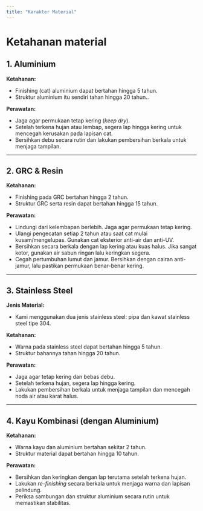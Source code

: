 ```yaml
---
title: "Karakter Material"
---
```



# Ketahanan material

## 1. Aluminium

**Ketahanan:**
- Finishing (cat) aluminium dapat bertahan hingga 5 tahun.
- Struktur aluminium itu sendiri tahan hingga 20 tahun..

**Perawatan:**
- Jaga agar permukaan tetap kering (*keep dry*).
- Setelah terkena hujan atau lembap, segera lap hingga kering untuk mencegah kerusakan pada lapisan cat.
- Bersihkan debu secara rutin dan lakukan pembersihan berkala untuk menjaga tampilan.

---

## 2. GRC & Resin

**Ketahanan:**
- Finishing pada GRC bertahan hingga 2 tahun.
- Struktur GRC serta resin dapat bertahan hingga 15 tahun.

**Perawatan:**
- Lindungi dari kelembapan berlebih. Jaga agar permukaan tetap kering.
- Ulangi pengecatan setiap 2 tahun atau saat cat mulai kusam/mengelupas. Gunakan cat eksterior anti-air dan anti-UV.
- Bersihkan secara berkala dengan lap kering atau kuas halus. Jika sangat kotor, gunakan air sabun ringan lalu keringkan segera.
- Cegah pertumbuhan lumut dan jamur. Bersihkan dengan cairan anti-jamur, lalu pastikan permukaan benar-benar kering.

---

## 3. Stainless Steel

**Jenis Material:**
- Kami menggunakan dua jenis stainless steel: pipa dan kawat stainless steel tipe 304.

**Ketahanan:**
- Warna pada stainless steel dapat bertahan hingga 5 tahun.
- Struktur bahannya tahan hingga 20 tahun.

**Perawatan:**
- Jaga agar tetap kering dan bebas debu.
- Setelah terkena hujan, segera lap hingga kering.
- Lakukan pembersihan berkala untuk menjaga tampilan dan mencegah noda air atau karat halus.

---

## 4. Kayu Kombinasi (dengan Aluminium)

**Ketahanan:**
- Warna kayu dan aluminium bertahan sekitar 2 tahun.
- Struktur material dapat bertahan hingga 10 tahun.

**Perawatan:**
- Bersihkan dan keringkan dengan lap terutama setelah terkena hujan.
- Lakukan *re-finishing* secara berkala untuk menjaga warna dan lapisan pelindung.
- Periksa sambungan dan struktur aluminium secara rutin untuk memastikan stabilitas.

